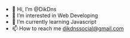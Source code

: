 - 👋 Hi, I’m @DikDns
- 👀 I’m interested in Web Developing
- 🌱 I’m currently learning Javascript
- 📫 How to reach me dikdnssocial@gmail.com

<!---
DikDns/DikDns is a ✨ special ✨ repository because its `README.md` (this file) appears on your GitHub profile.
You can click the Preview link to take a look at your changes.
--->
